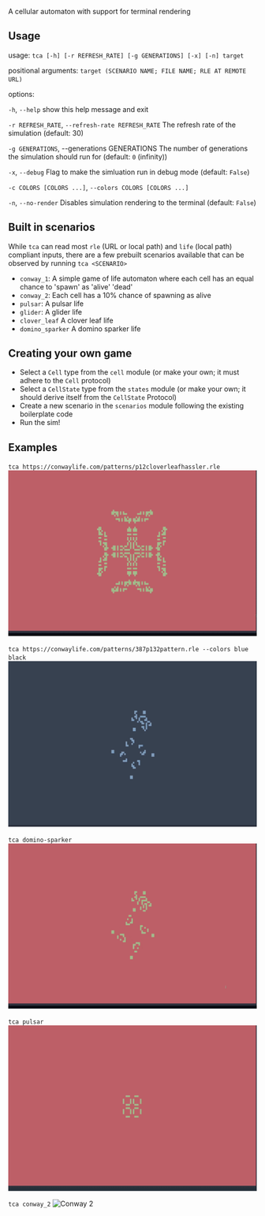 A cellular automaton with support for terminal rendering

## Usage

usage: `tca [-h] [-r REFRESH_RATE] [-g GENERATIONS] [-x] [-n] target`

positional arguments:
  `target (SCENARIO NAME; FILE NAME; RLE AT REMOTE URL)`

options:

  `-h`, `--help`            show this help message and exit

  `-r REFRESH_RATE`, `--refresh-rate REFRESH_RATE`
                            The refresh rate of the simulation (default: 30)

  `-g GENERATIONS`, --generations GENERATIONS
                            The number of generations the simulation should run for (default: `0` (infinity))

  `-x`, `--debug`           Flag to make the simluation run in debug mode (default: `False`)

  `-c COLORS [COLORS ...]`, `--colors COLORS [COLORS ...]`

  `-n`, `--no-render`       Disables simulation rendering to the terminal (default: `False`)


## Built in scenarios
While `tca` can read most `rle` (URL or local path) and `life` (local path) compliant inputs, there are a few prebuilt scenarios available that can be observed by running `tca <SCENARIO>`

- `conway_1`: A simple game of life automaton where each cell has an equal chance to 'spawn' as 'alive' 'dead'
- `conway_2`: Each cell has a 10% chance of spawning as alive
- `pulsar`: A pulsar life
- `glider`: A glider life
- `clover_leaf` A clover leaf life
- `domino_sparker` A domino sparker life

## Creating your own game
- Select a `Cell` type from the `cell` module (or make your own; it must adhere to the `Cell` protocol)
- Select a `CellState` type from the `states` module (or make your own; it should derive itself from the `CellState` Protocol)
- Create a new scenario in the `scenarios` module following the existing boilerplate code
- Run the sim!

## Examples
`tca https://conwaylife.com/patterns/p12cloverleafhassler.rle`
![Cloverleaf Hassler](cloverleaf-interchange.gif)

`tca https://conwaylife.com/patterns/387p132pattern.rle --colors blue black`
![387p132](p387p132.gif)

`tca domino-sparker`
![Domino Sparker](domino-sparker.gif)

`tca pulsar`
![Pulsar](pulsar.gif)

`tca conway_2`
![Conway 2](conway-2.gif)
